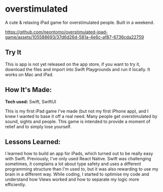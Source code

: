 # overstimulated
A cute & relaxing iPad game for overstimulated people. Built in a weekend.

https://github.com/neontomo/overstimulated-ipad-game/assets/105588693/37d6d26d-581a-4e6c-af87-6736cda22759

## Try It
This is app is not yet released on the app store, if you want to try it, download the files and import into Swift Playgrounds and run it locally. It works on Mac and iPad.

## How It's Made:

**Tech used:** Swift, SwiftUI

This is my first iPad game I've made (but not my first iPhone app), and I knew I wanted to base it off a real need. Many people get overstimulated by sound, sights and people. This game is intended to provide a moment of relief and to simply lose yourself.

## Lessons Learned:

I learned how to build an app for iPads, which turned out to be really easy with Swift. Previously, I've only used React Native. Swift was challenging sometimes, it complains a lot about type safety and uses a different programming structure than I'm used to, but it was also rewarding to use my brain in a different way. While coding, I started to optimise my code and understand how Views worked and how to separate my logic more efficiently.
